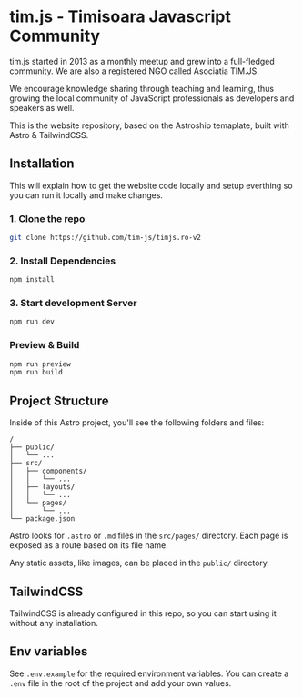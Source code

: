 # tim.js - Timisoara Javascript Community

tim.js started in 2013 as a monthly meetup and grew into a full-fledged community. We are also a registered NGO called Asociatia TIM.JS.

We encourage knowledge sharing through teaching and learning, thus growing the local community of JavaScript professionals as developers and speakers as well. 

This is the website repository, based on the Astroship temaplate, built with Astro & TailwindCSS.

## Installation

This will explain how to get the website code locally and setup everthing so you can run it locally and make changes.

### 1. Clone the repo

```bash
git clone https://github.com/tim-js/timjs.ro-v2
```

### 2. Install Dependencies

```bash
npm install
```

### 3. Start development Server

```bash
npm run dev
```

### Preview & Build

```bash
npm run preview
npm run build
```

## Project Structure

Inside of this Astro project, you'll see the following folders and files:

```
/
├── public/
│   └── ...
├── src/
│   ├── components/
│   │   └── ...
│   ├── layouts/
│   │   └── ...
│   └── pages/
│       └── ...
└── package.json
```

Astro looks for `.astro` or `.md` files in the `src/pages/` directory. Each page is exposed as a route based on its file name.

Any static assets, like images, can be placed in the `public/` directory.

## TailwindCSS

TailwindCSS is already configured in this repo, so you can start using it without any installation.

## Env variables

See `.env.example` for the required environment variables. You can create a `.env` file in the root of the project and add your own values.
